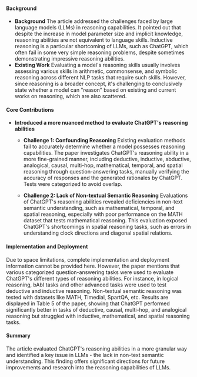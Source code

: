 #### Background
- **Background**
The article addressed the challenges faced by large language models (LLMs) in reasoning capabilities. It pointed out that despite the increase in model parameter size and implicit knowledge, reasoning abilities are not equivalent to language skills. Inductive reasoning is a particular shortcoming of LLMs, such as ChatGPT, which often fail in some very simple reasoning problems, despite sometimes demonstrating impressive reasoning abilities.
- **Existing Work**
Evaluating a model's reasoning skills usually involves assessing various skills in arithmetic, commonsense, and symbolic reasoning across different NLP tasks that require such skills. However, since reasoning is a broader concept, it's challenging to conclusively state whether a model can "reason" based on existing and current works on reasoning, which are also scattered.

#### Core Contributions
- **Introduced a more nuanced method to evaluate ChatGPT's reasoning abilities**
    - **Challenge 1: Confounding Reasoning**
        Existing evaluation methods fail to accurately determine whether a model possesses reasoning capabilities. The paper investigates ChatGPT's reasoning ability in a more fine-grained manner, including deductive, inductive, abductive, analogical, causal, multi-hop, mathematical, temporal, and spatial reasoning through question-answering tasks, manually verifying the accuracy of responses and the generated rationales by ChatGPT. Tests were categorized to avoid overlap.

    - **Challenge 2: Lack of Non-textual Semantic Reasoning**
        Evaluations of ChatGPT's reasoning abilities revealed deficiencies in non-text semantic understanding, such as mathematical, temporal, and spatial reasoning, especially with poor performance on the MATH dataset that tests mathematical reasoning. This evaluation exposed ChatGPT's shortcomings in spatial reasoning tasks, such as errors in understanding clock directions and diagonal spatial relations.

#### Implementation and Deployment
Due to space limitations, complete implementation and deployment information cannot be provided here. However, the paper mentions that various categorized question-answering tasks were used to evaluate ChatGPT's different types of reasoning abilities. For instance, in logical reasoning, bAbI tasks and other advanced tasks were used to test deductive and inductive reasoning. Non-textual semantic reasoning was tested with datasets like MATH, Timedial, SpartQA, etc. Results are displayed in Table 5 of the paper, showing that ChatGPT performed significantly better in tasks of deductive, causal, multi-hop, and analogical reasoning but struggled with inductive, mathematical, and spatial reasoning tasks.

#### Summary
The article evaluated ChatGPT's reasoning abilities in a more granular way and identified a key issue in LLMs - the lack in non-text semantic understanding. This finding offers significant directions for future improvements and research into the reasoning capabilities of LLMs.